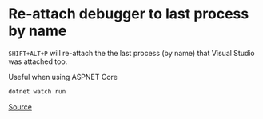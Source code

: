 # Re-attach debugger to last process by name

`SHIFT+ALT+P` will re-attach the the last process (by name) that Visual Studio was attached too.

Useful when using ASPNET Core 
```bash
dotnet watch run
```

[Source](https://dotnetcoretutorials.com/2020/01/01/live-coding-net-core-using-dotnet-watch/)
